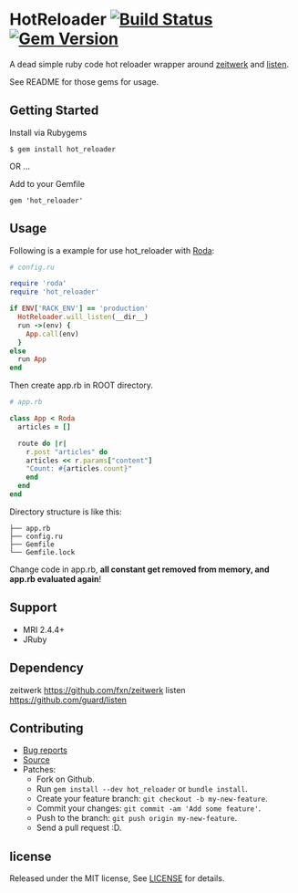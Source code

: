 # HotReloader [![Build Status](https://travis-ci.org/zw963/hot_reloader.svg?branch=master)](https://travis-ci.org/zw963/hot_reloader) [![Gem Version](https://badge.fury.io/rb/hot_reloader.svg)](http://badge.fury.io/rb/hot_reloader)

A dead simple ruby code hot reloader wrapper around [zeitwerk](https://github.com/fxn/zeitwerk) and [listen](https://github.com/guard/listen).

See README for those gems for usage.

## Getting Started

Install via Rubygems

    $ gem install hot_reloader

OR ...

Add to your Gemfile

    gem 'hot_reloader'

## Usage

Following is a example for use hot_reloader with [Roda](https://github.com/jeremyevans/roda):

```rb
# config.ru

require 'roda'
require 'hot_reloader'

if ENV['RACK_ENV'] == 'production'
  HotReloader.will_listen(__dir__)
  run ->(env) {
    App.call(env)
  }
else
  run App
end
```

Then create app.rb in ROOT directory.

```rb
# app.rb

class App < Roda
  articles = []

  route do |r|
    r.post "articles" do
    articles << r.params["content"]
    "Count: #{articles.count}"
    end
  end
end
```

Directory structure is like this:

```
├── app.rb
├── config.ru
├── Gemfile
└── Gemfile.lock
```

Change code in app.rb, **all constant get removed from memory, and app.rb evaluated again**!

## Support

  * MRI 2.4.4+
  * JRuby

## Dependency

zeitwerk https://github.com/fxn/zeitwerk
listen https://github.com/guard/listen

## Contributing

  * [Bug reports](https://github.com/zw963/hot_reloader/issues)
  * [Source](https://github.com/zw963/hot_reloader)
  * Patches:
    * Fork on Github.
    * Run `gem install --dev hot_reloader` or `bundle install`.
    * Create your feature branch: `git checkout -b my-new-feature`.
    * Commit your changes: `git commit -am 'Add some feature'`.
    * Push to the branch: `git push origin my-new-feature`.
    * Send a pull request :D.

## license

Released under the MIT license, See [LICENSE](https://github.com/zw963/hot_reloader/blob/master/LICENSE) for details.
